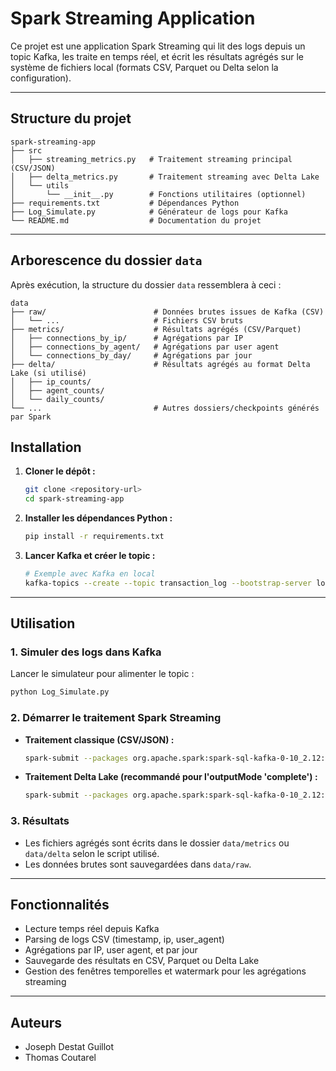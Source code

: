 # Spark Streaming Application

Ce projet est une application Spark Streaming qui lit des logs depuis un topic Kafka, les traite en temps réel, et écrit les résultats agrégés sur le système de fichiers local (formats CSV, Parquet ou Delta selon la configuration).

---

## Structure du projet

```
spark-streaming-app
├── src
│   ├── streaming_metrics.py   # Traitement streaming principal (CSV/JSON)
│   ├── delta_metrics.py       # Traitement streaming avec Delta Lake
│   └── utils
│       └── __init__.py        # Fonctions utilitaires (optionnel)
├── requirements.txt           # Dépendances Python
├── Log_Simulate.py            # Générateur de logs pour Kafka
└── README.md                  # Documentation du projet
```


---

## Arborescence du dossier `data`

Après exécution, la structure du dossier `data` ressemblera à ceci :

```
data
├── raw/                        # Données brutes issues de Kafka (CSV)
│   └── ...                     # Fichiers CSV bruts
├── metrics/                    # Résultats agrégés (CSV/Parquet)
│   ├── connections_by_ip/      # Agrégations par IP
│   ├── connections_by_agent/   # Agrégations par user agent
│   └── connections_by_day/     # Agrégations par jour
├── delta/                      # Résultats agrégés au format Delta Lake (si utilisé)
│   ├── ip_counts/
│   ├── agent_counts/
│   └── daily_counts/
└── ...                         # Autres dossiers/checkpoints générés par Spark
```
## Installation

1. **Cloner le dépôt :**
   ```bash
   git clone <repository-url>
   cd spark-streaming-app
   ```

2. **Installer les dépendances Python :**
   ```bash
   pip install -r requirements.txt
   ```

3. **Lancer Kafka et créer le topic :**
   ```bash
   # Exemple avec Kafka en local
   kafka-topics --create --topic transaction_log --bootstrap-server localhost:9092 --partitions 1 --replication-factor 1
   ```

---

## Utilisation

### 1. **Simuler des logs dans Kafka**
Lancer le simulateur pour alimenter le topic :
```bash
python Log_Simulate.py
```

### 2. **Démarrer le traitement Spark Streaming**
- **Traitement classique (CSV/JSON) :**
  ```bash
  spark-submit --packages org.apache.spark:spark-sql-kafka-0-10_2.12:3.5.0 src/streaming_metrics.py
  ```
- **Traitement Delta Lake (recommandé pour l'outputMode 'complete') :**
  ```bash
  spark-submit --packages org.apache.spark:spark-sql-kafka-0-10_2.12:3.5.0,io.delta:delta-core_2.12:2.4.0 src/delta_metrics.py
  ```

### 3. **Résultats**
- Les fichiers agrégés sont écrits dans le dossier `data/metrics` ou `data/delta` selon le script utilisé.
- Les données brutes sont sauvegardées dans `data/raw`.

---

## Fonctionnalités

- Lecture temps réel depuis Kafka
- Parsing de logs CSV (timestamp, ip, user_agent)
- Agrégations par IP, user agent, et par jour
- Sauvegarde des résultats en CSV, Parquet ou Delta Lake
- Gestion des fenêtres temporelles et watermark pour les agrégations streaming

---

## Auteurs

- Joseph Destat Guillot
- Thomas Coutarel
